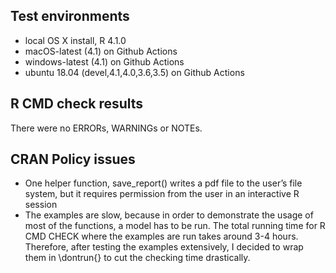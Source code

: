 ## Test environments
* local OS X install, R 4.1.0
* macOS-latest (4.1) on Github Actions
* windows-latest (4.1) on Github Actions
* ubuntu 18.04 (devel,4.1,4.0,3.6,3.5) on Github Actions

## R CMD check results
There were no ERRORs, WARNINGs or NOTEs. 

## CRAN Policy issues
* One helper function, save_report() writes a pdf file to the user’s file system, but it requires permission from the user in an interactive R session
* The examples are slow, because in order to demonstrate the usage of most of the functions, a model has to be run. The total running time for R CMD CHECK where the examples are run takes around 3-4 hours. Therefore, after testing the examples extensively, I decided to wrap them in \dontrun{} to cut the checking time drastically.



